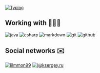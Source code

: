 
<!--
**lilmoon99/lilmoon99** is a ✨ _special_ ✨ repository because its `README.md` (this file) appears on your GitHub profile.

Here are some ideas to get you started:

- 🔭 I’m currently working on ...
- 🌱 I’m currently learning ...
- 👯 I’m looking to collaborate on ...
- 🤔 I’m looking for help with ...
- 💬 Ask me about ...
- 📫 How to reach me: ...
- 😄 Pronouns: ...
- ⚡ Fun fact: ...
-->
[![Typing](https://readme-typing-svg.herokuapp.com?color=%2336BCF7&lines=🦘+Hi+there!+I'm+Aynur!+%20🙃)](https://github.com/lilmoon99?tab=repositories)

## Working with 👨🏻‍💻
![java](https://img.shields.io/badge/java-%23ED8B00.svg?&style=for-the-badge&logo=java&logoColor=white)
![csharp](https://img.shields.io/badge/c%23%20-%23239120.svg?&style=for-the-badge&logo=c-sharp&logoColor=white)
![markdown](https://img.shields.io/badge/markdown-%23000000.svg?&style=for-the-badge&logo=markdown&logoColor=white)
![git](https://img.shields.io/badge/git%20-%23F05033.svg?&style=for-the-badge&logo=git&logoColor=white) 
![github](https://img.shields.io/badge/github%20actions%20-%232671E5.svg?&style=for-the-badge&logo=github%20actions&logoColor=white) 

## Social networks ✉️
[![lilmmon99](https://img.shields.io/badge/@lil_moon99-2CA5E0?style=for-the-badge&logo=telegram&logoColor=white)](https://t.me/lil_moon99)
[![i@ksergey.ru](https://img.shields.io/badge/lilmoon99@vk.com%20-%23E62B1E.svg?&style=for-the-badge&logo=mail.ru&logoColor=white)](mailto:lilmoon99@vk.com)
